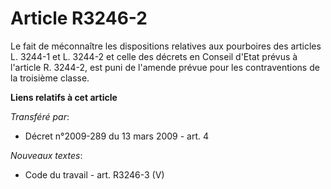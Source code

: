 # Article R3246-2

Le fait de méconnaître les dispositions relatives aux pourboires des articles L. 3244-1 et L. 3244-2 et celle des décrets en
Conseil d'Etat prévus à l'article R. 3244-2, est puni de l'amende prévue pour les contraventions de la troisième classe.

**Liens relatifs à cet article**

_Transféré par_:

  - Décret n°2009-289 du 13 mars 2009 - art. 4

_Nouveaux textes_:

  - Code du travail - art. R3246-3 (V)

